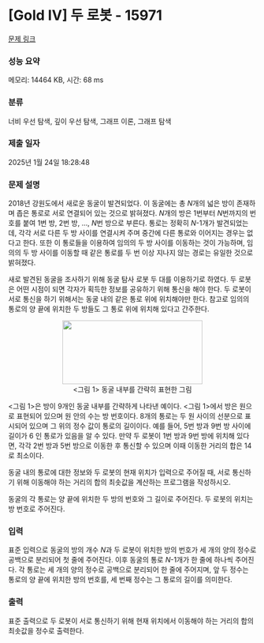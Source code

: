 # [Gold IV] 두 로봇 - 15971 

[문제 링크](https://www.acmicpc.net/problem/15971) 

### 성능 요약

메모리: 14464 KB, 시간: 68 ms

### 분류

너비 우선 탐색, 깊이 우선 탐색, 그래프 이론, 그래프 탐색

### 제출 일자

2025년 1월 24일 18:28:48

### 문제 설명

<p>2018년 강원도에서 새로운 동굴이 발견되었다. 이 동굴에는 총 <em>N</em>개의 넓은 방이 존재하며 좁은 통로로 서로 연결되어 있는 것으로 밝혀졌다. <em>N</em>개의 방은 1번부터 <em>N</em>번까지의 번호를 붙여 1번 방, 2번 방, …, <em>N</em>번 방으로 부른다. 통로는 정확히 <em>N</em>-1개가 발견되었는데, 각각 서로 다른 두 방 사이를 연결시켜 주며 중간에 다른 통로와 이어지는 경우는 없다고 한다. 또한 이 통로들을 이용하여 임의의 두 방 사이를 이동하는 것이 가능하며, 임의의 두 방 사이를 이동할 때 같은 통로를 두 번 이상 지나지 않는 경로는 유일한 것으로 밝혀졌다.</p>

<p>새로 발견된 동굴을 조사하기 위해 동굴 탐사 로봇 두 대를 이용하기로 하였다. 두 로봇은 어떤 시점이 되면 각자가 획득한 정보를 공유하기 위해 통신을 해야 한다. 두 로봇이 서로 통신을 하기 위해서는 동굴 내의 같은 통로 위에 위치해야만 한다. 참고로 임의의 통로의 양 끝에 위치한 두 방들도 그 통로 위에 위치해 있다고 간주한다.</p>

<p style="text-align: center;"><img alt="" src="https://upload.acmicpc.net/869fb1ce-7817-43c3-8a8a-f7b5bcadc911/-/preview/" style="width: 284px; height: 129px;"><br>
<그림 1> 동굴 내부를 간략히 표현한 그림</p>

<p><그림 1>은 방이 9개인 동굴 내부를 간략하게 나타낸 예이다. <그림 1>에서 방은 원으로 표현되어 있으며 원 안의 수는 방 번호이다. 8개의 통로는 두 원 사이의 선분으로 표시되어 있으며 그 위의 정수 값이 통로의 길이이다. 예를 들어, 5번 방과 9번 방 사이에 길이가 6 인 통로가 있음을 알 수 있다. 만약 두 로봇이 1번 방과 9번 방에 위치해 있다면, 각각 2번 방과 5번 방으로 이동한 후 통신할 수 있으며 이때 이동한 거리의 합은 14로 최소이다.</p>

<p>동굴 내의 통로에 대한 정보와 두 로봇의 현재 위치가 입력으로 주어질 때, 서로 통신하기 위해 이동해야 하는 거리의 합의 최솟값을 계산하는 프로그램을 작성하시오.</p>

<p>동굴의 각 통로는 양 끝에 위치한 두 방의 번호와 그 길이로 주어진다. 두 로봇의 위치는 방 번호로 주어진다.</p>

### 입력 

 <p>표준 입력으로 동굴의 방의 개수 <em>N</em>과 두 로봇이 위치한 방의 번호가 세 개의 양의 정수로 공백으로 분리되어 첫 줄에 주어진다. 이후 동굴의 통로 <em>N</em>-1개가 한 줄에 하나씩 주어진다. 각 통로는 세 개의 양의 정수로 공백으로 분리되어 한 줄에 주어지며, 앞 두 정수는 통로의 양 끝에 위치한 방의 번호를, 세 번째 정수는 그 통로의 길이를 의미한다.</p>

### 출력 

 <p>표준 출력으로 두 로봇이 서로 통신하기 위해 현재 위치에서 이동해야 하는 거리의 합의 최솟값을 정수로 출력한다.</p>

